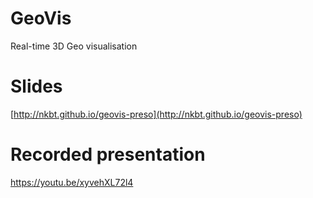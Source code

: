 # GeoVis

Real-time 3D Geo visualisation


# Slides

[http://nkbt.github.io/geovis-preso](http://nkbt.github.io/geovis-preso)


# Recorded presentation

https://youtu.be/xyvehXL72l4
